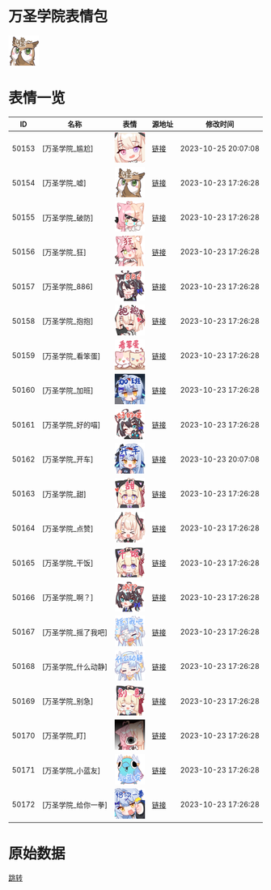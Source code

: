 # 万圣学院表情包

<img src="./cover.png" height="60" alt="cover" />

# 表情一览

|ID|名称|表情|源地址|修改时间|
|----|----|----|----|----|
|50153|[万圣学院_尴尬]|<img src="./pic/050153_%5B万圣学院_尴尬%5D.png" height="60" alt="尴尬"/>|[链接](https://i0.hdslb.com/bfs/garb/item/9ed9048d5e0272ed1c9a7c45178ecc60d0ee2aee.png)|2023-10-25 20:07:08|
|50154|[万圣学院_嘘]|<img src="./pic/050154_%5B万圣学院_嘘%5D.png" height="60" alt="嘘"/>|[链接](https://i0.hdslb.com/bfs/garb/item/a893ea9cefdd87d6dbfdd4906ba8d0914fdfbd6a.png)|2023-10-23 17:26:28|
|50155|[万圣学院_破防]|<img src="./pic/050155_%5B万圣学院_破防%5D.png" height="60" alt="破防"/>|[链接](https://i0.hdslb.com/bfs/garb/item/54f12d011e76a55036ce628e2593e240eaca8d19.png)|2023-10-23 17:26:28|
|50156|[万圣学院_狂]|<img src="./pic/050156_%5B万圣学院_狂%5D.png" height="60" alt="狂"/>|[链接](https://i0.hdslb.com/bfs/garb/item/d86197ed250ae7c3bb0ab0216989a812c44ad70c.png)|2023-10-23 17:26:28|
|50157|[万圣学院_886]|<img src="./pic/050157_%5B万圣学院_886%5D.png" height="60" alt="886"/>|[链接](https://i0.hdslb.com/bfs/garb/item/947844ddaa598fb12262acc3f154324ec330e637.png)|2023-10-23 17:26:28|
|50158|[万圣学院_抱抱]|<img src="./pic/050158_%5B万圣学院_抱抱%5D.png" height="60" alt="抱抱"/>|[链接](https://i0.hdslb.com/bfs/garb/item/e0624a417c2f6f05eac6f5eacc211c72b04cf94a.png)|2023-10-23 17:26:28|
|50159|[万圣学院_看笨蛋]|<img src="./pic/050159_%5B万圣学院_看笨蛋%5D.png" height="60" alt="看笨蛋"/>|[链接](https://i0.hdslb.com/bfs/garb/item/b38c52de6875bc75265114dda5d6f4acc60f4af7.png)|2023-10-23 17:26:28|
|50160|[万圣学院_加班]|<img src="./pic/050160_%5B万圣学院_加班%5D.png" height="60" alt="加班"/>|[链接](https://i0.hdslb.com/bfs/garb/item/68db439103434e1e474d2802c1d3205613d98858.png)|2023-10-23 17:26:28|
|50161|[万圣学院_好的喵]|<img src="./pic/050161_%5B万圣学院_好的喵%5D.png" height="60" alt="好的喵"/>|[链接](https://i0.hdslb.com/bfs/garb/item/64e137659430ef816b1c8ca3b8ed6333bb5d3549.png)|2023-10-23 17:26:28|
|50162|[万圣学院_开车]|<img src="./pic/050162_%5B万圣学院_开车%5D.png" height="60" alt="开车"/>|[链接](https://i0.hdslb.com/bfs/garb/item/7d63c92a811f28eb901766f41fbc83b9ffef7d34.png)|2023-10-23 20:07:08|
|50163|[万圣学院_甜]|<img src="./pic/050163_%5B万圣学院_甜%5D.png" height="60" alt="甜"/>|[链接](https://i0.hdslb.com/bfs/garb/item/d326cc389855ef31da039de35694f180a315ed4d.png)|2023-10-23 17:26:28|
|50164|[万圣学院_点赞]|<img src="./pic/050164_%5B万圣学院_点赞%5D.png" height="60" alt="点赞"/>|[链接](https://i0.hdslb.com/bfs/garb/item/38ff2b26df31ff55f4c332f8cd47fd6a6028cdce.png)|2023-10-23 17:26:28|
|50165|[万圣学院_干饭]|<img src="./pic/050165_%5B万圣学院_干饭%5D.png" height="60" alt="干饭"/>|[链接](https://i0.hdslb.com/bfs/garb/item/77708f63f608e7b31207b7148e632558fdd0e3f1.png)|2023-10-23 17:26:28|
|50166|[万圣学院_啊？]|<img src="./pic/050166_%5B万圣学院_啊？%5D.png" height="60" alt="啊？"/>|[链接](https://i0.hdslb.com/bfs/garb/item/3080426b224e65578cd2315f9ce9774b10e1718b.png)|2023-10-23 17:26:28|
|50167|[万圣学院_摇了我吧]|<img src="./pic/050167_%5B万圣学院_摇了我吧%5D.png" height="60" alt="摇了我吧"/>|[链接](https://i0.hdslb.com/bfs/garb/item/9b5b2a3a24034f183f189cf6d18e07eeca8c7ce1.png)|2023-10-23 17:26:28|
|50168|[万圣学院_什么动静]|<img src="./pic/050168_%5B万圣学院_什么动静%5D.png" height="60" alt="什么动静"/>|[链接](https://i0.hdslb.com/bfs/garb/item/c3dea8dac57dea3f2098b776047ef95ded74fe53.png)|2023-10-23 17:26:28|
|50169|[万圣学院_别急]|<img src="./pic/050169_%5B万圣学院_别急%5D.png" height="60" alt="别急"/>|[链接](https://i0.hdslb.com/bfs/garb/item/ffd8c2777d29f1083cef093d1a8e9f32cdd7def4.png)|2023-10-23 17:26:28|
|50170|[万圣学院_盯]|<img src="./pic/050170_%5B万圣学院_盯%5D.png" height="60" alt="盯"/>|[链接](https://i0.hdslb.com/bfs/garb/item/424e18b732c336016f0a5b7041a2d91d0ea4d5b6.png)|2023-10-23 17:26:28|
|50171|[万圣学院_小蓝友]|<img src="./pic/050171_%5B万圣学院_小蓝友%5D.png" height="60" alt="小蓝友"/>|[链接](https://i0.hdslb.com/bfs/garb/item/38ba028d564dd07241d05aebb5ef029cba523c1f.png)|2023-10-23 17:26:28|
|50172|[万圣学院_给你一拳]|<img src="./pic/050172_%5B万圣学院_给你一拳%5D.png" height="60" alt="给你一拳"/>|[链接](https://i0.hdslb.com/bfs/garb/item/e43a8954809e32265522d364368ac162f4fa1dfc.png)|2023-10-23 17:26:28|

# 原始数据

[跳转](./raw.json)

